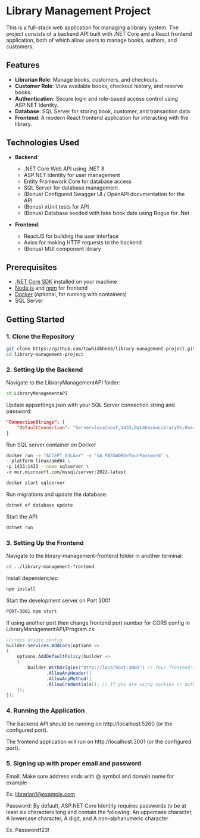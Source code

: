 # Library Management Project

This is a full-stack web application for managing a library system. The project consists of a backend API built with .NET Core and a React frontend application, both of which allow users to manage books, authors, and customers.

## Features

- **Librarian Role**: Manage books, customers, and checkouts.
- **Customer Role**: View available books, checkout history, and reserve books.
- **Authentication**: Secure login and role-based access control using ASP.NET Identity.
- **Database**: SQL Server for storing book, customer, and transaction data.
- **Frontend**: A modern React frontend application for interacting with the library.

## Technologies Used

- **Backend**: 
  - .NET Core Web API using .NET 8
  - ASP.NET Identity for user management
  - Entity Framework Core for database access
  - SQL Server for database management
  - (Bonus) Configured Swagger UI / OpenAPI documentation for the API
  - (Bonus) xUnit tests for API
  - (Bonus) Database seeded with fake book date using Bogus for .Net
  
- **Frontend**: 
  - ReactJS for building the user interface
  - Axios for making HTTP requests to the backend
  - (Bonus) MUI component library

## Prerequisites

- [.NET Core SDK](https://dotnet.microsoft.com/download) installed on your machine
- [Node.js](https://nodejs.org/) and [npm](https://www.npmjs.com/) for frontend
- [Docker](https://www.docker.com/) (optional, for running with containers)
- SQL Server

## Getting Started

### 1. Clone the Repository

```bash
git clone https://github.com/tawhidkhn63/library-management-project.git
cd library-management-project
```

### 2. Setting Up the Backend

Navigate to the LibraryManagementAPI folder:
```bash
cd LibraryManagementAPI
```

Update appsettings.json with your SQL Server connection string and password:
```json
"ConnectionStrings": {
    "DefaultConnection": "Server=localhost,1433;Database=LibraryDb;User Id=sa;Password=YourPassword;Encrypt=False;"
}
```

Run SQL server container on Docker
```bash
docker run -e "ACCEPT_EULA=Y" -e 'SA_PASSWORD=YourPassword' \
--platform linux/amd64 \
-p 1433:1433 --name sqlserver \
-d mcr.microsoft.com/mssql/server:2022-latest

docker start sqlserver
```


Run migrations and update the database:

```bash
dotnet ef database update
```

Start the API:
```bash
dotnet run
```

### 3. Setting Up the Frontend
Navigate to the library-management-frontend folder in another terminal:
```bash
cd ../library-management-frontend
```

Install dependencies:
```bash
npm install
```

Start the development server on Port 3001 
```bash
PORT=3001 npm start
```

If using another port then change frontend port number for CORS config in
LibraryManagementAPI/Program.cs

```csharp
//cross origin config
builder.Services.AddCors(options =>
{
    options.AddDefaultPolicy(builder =>
    {
        builder.WithOrigins("http://localhost:3001") // Your frontend's URL
               .AllowAnyHeader()
               .AllowAnyMethod()
               .AllowCredentials(); // If you are using cookies or authentication
    });
});
```

### 4. Running the Application

The backend API should be running on http://localhost:5260 (or the configured port).

The frontend application will run on http://localhost:3001 (or the configured port).

### 5. Signing up with proper email and password

Email:
Make sure address ends with @ symbol and domain name for example

Ex. librarian1@example.com  

Password: 
By default, ASP.NET Core Identity requires passwords to be at least six characters long and contain the following: An uppercase character, A lowercase character, A digit, and A non-alphanumeric character

Ex. Password123!




